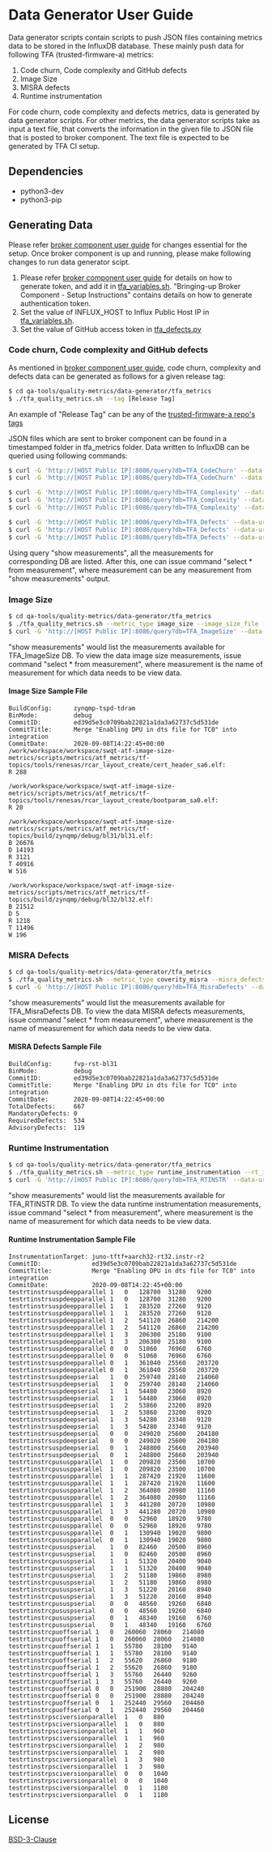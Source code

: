 # Data Generator User Guide
Data generator scripts contain scripts to push JSON files containing metrics data to be stored in the InfluxDB database. These mainly push data for following TFA (trusted-firmware-a) metrics:
1. Code churn, Code complexity and GitHub defects
1. Image Size
1. MISRA defects
1. Runtime instrumentation

For code churn, code complexity and defects metrics, data is generated by data generator scripts. For other metrics, the data generator scripts take as input a text file, that converts the information in the given file to JSON file that is posted to broker component. The text file is expected to be generated by TFA CI setup.

## Dependencies
- python3-dev
- python3-pip

## Generating Data
Please refer [broker component user guide](./broker_component_user_guide.md) for changes essential for the setup. Once broker component is up and running, please make following changes to run data generator scipt.
1. Please refer [broker component user guide](./broker_component_user_guide.md) for details on how to generate token, and add it in [tfa_variables.sh](../data-generator/tfa_metrics/tfa_variables.sh). "Bringing-up Broker Component - Setup Instructions" contains details on how to generate authentication token.
1. Set the value of INFLUX_HOST to Influx Public Host IP in [tfa_variables.sh](../data-generator/tfa_metrics/tfa_variables.sh).
1. Set the value of GitHub access token in [tfa_defects.py](../data-generator/tfa_metrics/tfa_defects.py)

### Code churn, Code complexity and GitHub defects
As mentioned in [broker component user guide](./broker_component_user_guide.md), code churn, complexity and defects data can be generated as follows for a given release tag:
```bash
$ cd qa-tools/quality-metrics/data-generator/tfa_metrics
$ ./tfa_quality_metrics.sh --tag [Release Tag]
```

An example of "Release Tag" can be any of the [trusted-firmware-a repo's tags](https://git.trustedfirmware.org/TF-A/trusted-firmware-a.git/refs/tags)

JSON files which are sent to broker component can be found in a timestamped folder in tfa_metrics folder. Data written to InfluxDB can be queried using following commands:
```bash
$ curl -G 'http://[HOST Public IP]:8086/query?db=TFA_CodeChurn' --data-urlencode 'q=show measurements'
$ curl -G 'http://[HOST Public IP]:8086/query?db=TFA_CodeChurn' --data-urlencode 'q=select * from TFA_CodeChurn_Tracking'

$ curl -G 'http://[HOST Public IP]:8086/query?db=TFA_Complexity' --data-urlencode 'q=show measurements'
$ curl -G 'http://[HOST Public IP]:8086/query?db=TFA_Complexity' --data-urlencode 'q=select * from TFA_Complexity_Tracking'
$ curl -G 'http://[HOST Public IP]:8086/query?db=TFA_Complexity' --data-urlencode 'q=select * from TFA_Complexity_Statistics'

$ curl -G 'http://[HOST Public IP]:8086/query?db=TFA_Defects' --data-urlencode 'q=show measurements'
$ curl -G 'http://[HOST Public IP]:8086/query?db=TFA_Defects' --data-urlencode 'q=select * from TFA_Defects_Tracking'
$ curl -G 'http://[HOST Public IP]:8086/query?db=TFA_Defects' --data-urlencode 'q=select * from TFA_Defects_Statistics'
```

Using query "show measurements", all the measurements for corresponding DB are listed. After this, one can issue command "select * from measurement", where measurement can be any measurement from "show measurements" output.

### Image Size
```bash
$ cd qa-tools/quality-metrics/data-generator/tfa_metrics
$ ./tfa_quality_metrics.sh --metric_type image_size --image_size_file [Image Size Text File]
$ curl -G 'http://[HOST Public IP]:8086/query?db=TFA_ImageSize' --data-urlencode 'q=show measurements'
```

"show measurements" would list the measurements available for TFA_ImageSize DB. To view the data image size measurements, issue command "select * from measurement", where measurement is the name of measurement for which data needs to be view data.

#### Image Size Sample File
```
BuildConfig:      zynqmp-tspd-tdram
BinMode:          debug
CommitID:         ed39d5e3c0709bab22821a1da3a62737c5d531de
CommitTitle:      Merge "Enabling DPU in dts file for TC0" into integration
CommitDate:       2020-09-08T14:22:45+00:00
/work/workspace/workspace/swqt-atf-image-size-metrics/scripts/metrics/atf_metrics/tf-topics/tools/renesas/rcar_layout_create/cert_header_sa6.elf:
R 288

/work/workspace/workspace/swqt-atf-image-size-metrics/scripts/metrics/atf_metrics/tf-topics/tools/renesas/rcar_layout_create/bootparam_sa0.elf:
R 20

/work/workspace/workspace/swqt-atf-image-size-metrics/scripts/metrics/atf_metrics/tf-topics/build/zynqmp/debug/bl31/bl31.elf:
B 26676
D 14193
R 3121
T 40916
W 516

/work/workspace/workspace/swqt-atf-image-size-metrics/scripts/metrics/atf_metrics/tf-topics/build/zynqmp/debug/bl32/bl32.elf:
B 21512
D 5
R 1218
T 11496
W 196
```

### MISRA Defects
```bash
$ cd qa-tools/quality-metrics/data-generator/tfa_metrics
$ ./tfa_quality_metrics.sh --metric_type coverity_misra --misra_defects_file [MISRA Defects Text File]
$ curl -G 'http://[HOST Public IP]:8086/query?db=TFA_MisraDefects' --data-urlencode 'q=show measurements'
```

"show measurements" would list the measurements available for TFA_MisraDefects DB. To view the data MISRA defects measurements, issue command "select * from measurement", where measurement is the name of measurement for which data needs to be view data.

#### MISRA Defects Sample File
```
BuildConfig:      fvp-rst-bl31
BinMode:          debug
CommitID:         ed39d5e3c0709bab22821a1da3a62737c5d531de
CommitTitle:      Merge "Enabling DPU in dts file for TC0" into integration
CommitDate:       2020-09-08T14:22:45+00:00
TotalDefects:     667
MandatoryDefects: 0
RequiredDefects:  534
AdvisoryDefects:  119
```

### Runtime Instrumentation
```bash
$ cd qa-tools/quality-metrics/data-generator/tfa_metrics
$ ./tfa_quality_metrics.sh --metric_type runtime_instrumentation --rt_instr_file [RTINSTR Text File]
$ curl -G 'http://[HOST Public IP]:8086/query?db=TFA_RTINSTR' --data-urlencode 'q=show measurements'
```

"show measurements" would list the measurements available for TFA_RTINSTR DB. To view the data runtime instrumentation measurements, issue command "select * from measurement", where measurement is the name of measurement for which data needs to be view data.

#### Runtime Instrumentation Sample File
```
InstrumentationTarget: juno-tftf+aarch32-rt32.instr-r2
CommitID:              ed39d5e3c0709bab22821a1da3a62737c5d531de
CommitTitle:           Merge "Enabling DPU in dts file for TC0" into integration
CommitDate:            2020-09-08T14:22:45+00:00
testrtinstrsuspdeepparallel	1	0	128700	31280	9200
testrtinstrsuspdeepparallel	1	0	128700	31280	9200
testrtinstrsuspdeepparallel	1	1	283520	27260	9120
testrtinstrsuspdeepparallel	1	1	283520	27260	9120
testrtinstrsuspdeepparallel	1	2	541120	26860	214200
testrtinstrsuspdeepparallel	1	2	541120	26860	214200
testrtinstrsuspdeepparallel	1	3	206300	25180	9100
testrtinstrsuspdeepparallel	1	3	206300	25180	9100
testrtinstrsuspdeepparallel	0	0	51060	76960	6760
testrtinstrsuspdeepparallel	0	0	51060	76960	6760
testrtinstrsuspdeepparallel	0	1	361040	25560	203720
testrtinstrsuspdeepparallel	0	1	361040	25560	203720
testrtinstrsuspdeepserial	1	0	259740	28140	214060
testrtinstrsuspdeepserial	1	0	259740	28140	214060
testrtinstrsuspdeepserial	1	1	54480	23060	8920
testrtinstrsuspdeepserial	1	1	54480	23060	8920
testrtinstrsuspdeepserial	1	2	53860	23200	8920
testrtinstrsuspdeepserial	1	2	53860	23200	8920
testrtinstrsuspdeepserial	1	3	54280	23340	9120
testrtinstrsuspdeepserial	1	3	54280	23340	9120
testrtinstrsuspdeepserial	0	0	249020	25600	204180
testrtinstrsuspdeepserial	0	0	249020	25600	204180
testrtinstrsuspdeepserial	0	1	248800	25660	203940
testrtinstrsuspdeepserial	0	1	248800	25660	203940
testrtinstrcpususpparallel	1	0	209820	23500	10700
testrtinstrcpususpparallel	1	0	209820	23500	10700
testrtinstrcpususpparallel	1	1	287420	21920	11600
testrtinstrcpususpparallel	1	1	287420	21920	11600
testrtinstrcpususpparallel	1	2	364080	20980	11160
testrtinstrcpususpparallel	1	2	364080	20980	11160
testrtinstrcpususpparallel	1	3	441280	20720	10980
testrtinstrcpususpparallel	1	3	441280	20720	10980
testrtinstrcpususpparallel	0	0	52960	18920	9780
testrtinstrcpususpparallel	0	0	52960	18920	9780
testrtinstrcpususpparallel	0	1	130940	19020	9800
testrtinstrcpususpparallel	0	1	130940	19020	9800
testrtinstrcpususpserial	1	0	82460	20500	8960
testrtinstrcpususpserial	1	0	82460	20500	8960
testrtinstrcpususpserial	1	1	51320	20400	9040
testrtinstrcpususpserial	1	1	51320	20400	9040
testrtinstrcpususpserial	1	2	51180	19860	8980
testrtinstrcpususpserial	1	2	51180	19860	8980
testrtinstrcpususpserial	1	3	51220	20160	8940
testrtinstrcpususpserial	1	3	51220	20160	8940
testrtinstrcpususpserial	0	0	48560	19260	6840
testrtinstrcpususpserial	0	0	48560	19260	6840
testrtinstrcpususpserial	0	1	48340	19160	6760
testrtinstrcpususpserial	0	1	48340	19160	6760
testrtinstrcpuoffserial	1	0	260060	28060	214080
testrtinstrcpuoffserial	1	0	260060	28060	214080
testrtinstrcpuoffserial	1	1	55780	28100	9140
testrtinstrcpuoffserial	1	1	55780	28100	9140
testrtinstrcpuoffserial	1	2	55620	26860	9180
testrtinstrcpuoffserial	1	2	55620	26860	9180
testrtinstrcpuoffserial	1	3	55760	26440	9260
testrtinstrcpuoffserial	1	3	55760	26440	9260
testrtinstrcpuoffserial	0	0	251900	28880	204240
testrtinstrcpuoffserial	0	0	251900	28880	204240
testrtinstrcpuoffserial	0	1	252440	29560	204460
testrtinstrcpuoffserial	0	1	252440	29560	204460
testrtinstrpsciversionparallel	1	0	880
testrtinstrpsciversionparallel	1	0	880
testrtinstrpsciversionparallel	1	1	960
testrtinstrpsciversionparallel	1	1	960
testrtinstrpsciversionparallel	1	2	980
testrtinstrpsciversionparallel	1	2	980
testrtinstrpsciversionparallel	1	3	980
testrtinstrpsciversionparallel	1	3	980
testrtinstrpsciversionparallel	0	0	1040
testrtinstrpsciversionparallel	0	0	1040
testrtinstrpsciversionparallel	0	1	1180
testrtinstrpsciversionparallel	0	1	1180
```

## License
[BSD-3-Clause](../../license.md)
